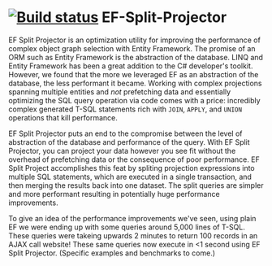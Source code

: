[![Build status](https://ci.appveyor.com/api/projects/status/ax78f01y66q39jla)](https://ci.appveyor.com/project/vinneyk/ef-split-projector)
EF-Split-Projector
==================

EF Split Projector is an optimization utility for improving the performance of complex object graph selection with Entity Framework. The promise of an ORM such as Entity Framework is the abstraction of the database. LINQ and Entity Framework has been a great addition to the C# developer's toolkit. However, we found that the more we leveraged EF as an abstraction of the database, the less performant it became. Working with complex projections spanning multiple entities and _not_ prefetching data and essentially optimizing the SQL query operation via code comes with a price: incredibly complex generated T-SQL statements rich with `JOIN`, `APPLY`, and `UNION` operations that kill performance.

EF Split Projector puts an end to the compromise between the level of abstraction of the database and performance of the query. With EF Split Projector, you can project your data however you see fit without the overhead of prefetching data or the consequence of poor performance. EF Split Project accomplishes this feat by spliting projection expressions into multiple SQL statements, which are executed in a single transaction, and then merging the results back into one dataset. The split queries are simpler and more performant resulting in potentially huge performance improvements.

To give an idea of the performance improvements we've seen, using plain EF we were ending up with some queries around 5,000 lines of T-SQL. These queries were takeing upwards 2 minutes to return 100 records in an AJAX call website! These same queries now execute in <1 second using EF Split Projector. (Specific examples and benchmarks to come.)
